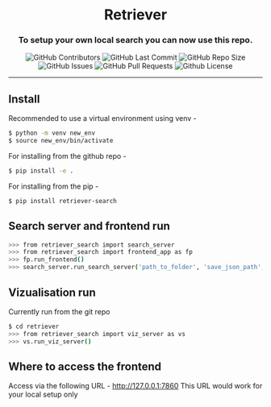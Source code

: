 <div align="center">

# Retriever

### To setup your own local search you can now use this repo.

<p>
<img alt="GitHub Contributors" src="https://img.shields.io/github/contributors/GovML/retriever" />
<img alt="GitHub Last Commit" src="https://img.shields.io/github/last-commit/GovML/retriever" />
<img alt="GitHub Repo Size" src="https://img.shields.io/github/repo-size/GovML/retriever" />
<img alt="GitHub Issues" src="https://img.shields.io/github/issues/GovML/retriever" />
<img alt="GitHub Pull Requests" src="https://img.shields.io/github/issues-pr/GovML/retriever" />
<img alt="Github License" src="https://img.shields.io/badge/License-Apache-yellow.svg" />
</p>

</div>

-----
## Install 

Recommended to use a virtual environment using venv - 

```bash
$ python -m venv new_env
$ source new_env/bin/activate
```
For installing from the github repo - 
```bash
$ pip install -e .
```
For installing from the pip - 
```bash
$ pip install retriever-search
```

## Search server and frontend run

```bash
>>> from retriever_search import search_server
>>> from retriever_search import frontend_app as fp
>>> fp.run_frontend()
>>> search_server.run_search_server('path_to_folder', 'save_json_path', device='cpu')
```

## Vizualisation run

Currently run from the git repo

```bash
$ cd retriever
>>> from retriever_search import viz_server as vs
>>> vs.run_viz_server()
```

## Where to access the frontend 

Access via the following URL - http://127.0.0.1:7860 
This URL would work for your local setup only
